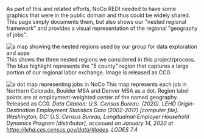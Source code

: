 As part of this and related efforts, NoCo REDI needed to have some graphics that were in the public domain and thus could be widely shared. This page simply documents them, but also shows our "nested regional framework" and provides a visual representation of the regional "geography of jobs".


![a map showing the nested regions used by our group for data exploration and apps](https://github.com/ACR1/industry-clusters/blob/master/some_related_images/map_of_our_nested_regions_CC0.png?raw=true)
This shows the three nested regions we considered in this project/process. The blue highlight represents the "5 county" region that captures a large portion of our regional labor exchange. Image is released as CC0.


![a dot map representing jobs in NoCo](https://github.com/ACR1/industry-clusters/blob/master/some_related_images/NoCo_jobs_LEHD_2017_dot_map_CC0.png?raw=true)
This map represents each job in Northern Colorado, Boulder MSA and Denver MSA as a dot. Region label points are at employment-weighted center of the named geography. Released as CC0. _Data Citation: U.S. Census Bureau. (2020). LEHD Origin-Destination Employment Statistics Data (2002-2017) [computer file]. Washington, DC: U.S. Census Bureau, Longitudinal-Employer Household Dynamics Program [distributor], accessed on January 14, 2020 at https://lehd.ces.census.gov/data/#lodes. LODES 7.4_
